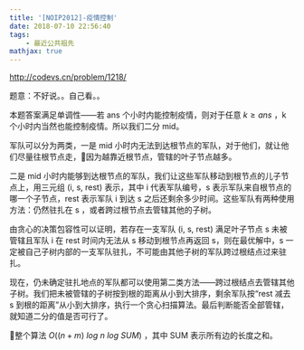 ```yaml
---
title: '[NOIP2012]-疫情控制'
date: 2018-07-10 22:56:40
tags: 
    - 最近公共祖先
mathjax: true
---
```


http://codevs.cn/problem/1218/

题意：不好说。。自己看。。

本题答案满足单调性——若 ans 个小时内能控制疫情，则对于任意 $k \geq ans$ ，k 个小时内当然也能控制疫情。所以我们二分 mid。

军队可以分为两类，一是 mid 小时内无法到达根节点的军队，对于他们，就让他们尽量往根节点走，因为越靠近根节点，管辖的叶子节点越多。

二是 mid 小时内能够到达根节点的军队，我们让这些军队移动到根节点的儿子节点上，用三元组 (i, s, rest) 表示，其中 i 代表军队编号，s 表示军队来自根节点的哪一个子节点，rest 表示军队 i 到达 s 之后还剩余多少时间。这些军队有两种使用方法：仍然驻扎在 s ，或者跨过根节点去管辖其他的子树。

由贪心的决策包容性可以证明，若存在一支军队 (i, s, rest) 满足叶子节点 s 未被管辖且军队 i 在 rest 时间内无法从 s 移动到根节点再返回 s，则在最优解中，s 一定被自己子树内部的一支军队驻扎，不可能由其他子树的军队跨过根结点过来驻扎。

现在，仍未确定驻扎地点的军队都可以使用第二类方法——跨过根结点去管辖其他子树。我们把未被管辖的子树按到根的距离从小到大排序，剩余军队按“rest 减去 s 到根的距离”从小到大排序，执行一个贪心扫描算法。最后判断能否全部管辖，就知道二分的值是否可行了。

整个算法 $O((n + m)\ log\ n\ log\ SUM)$ ，其中 SUM 表示所有边的长度之和。